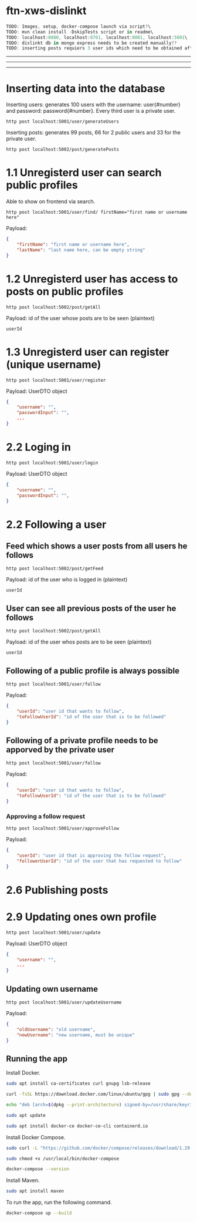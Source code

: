 # ftn-xws-dislinkt

```javascript
TODO: Images, setup, docker-compose launch via script?\
TODO: mvn clean install -DskipTests script or in readme\
TODO: localhost:8080, localhost:8761, localhost:8081, localhost:5001\
TODO: dislinkt db in mongo express needs to be created manually??
TODO: inserting posts requiers 3 user ids which need to be obtained after inserting the users
```
---
---
---

# Inserting data into the database
Inserting users: generates 100 users with the username: user{#number} and password: password{#number}.
Every third user is a private user.

```
http post localhost:5001/user/generateUsers
```
Inserting posts: generates 99 posts, 66 for 2 public users and 33 for the private user.

```
http post localhost:5002/post/generatePosts
```

# 1.1 Unregisterd user can search public profiles
Able to show on frontend via search.
```
http post localhost:5001/user/find/ firstName="first name or username here"
``` 
Payload: 
```json
{
	"firstName": "first name or username here",
	"lastName": "last name here, can be empty string"
}
```

# 1.2 Unregisterd user has access to posts on public profiles
```
http post localhost:5002/post/getAll
```
Payload: id of the user whose posts are to be seen (plaintext)
```plaintext
userId

```

# 1.3 Unregisterd user can register (unique username)
```
http post localhost:5001/user/register
``` 
Payload: UserDTO object
```json
{
	"username": "",
	"passwordInput": "",
	...
}
```

# 2.2 Loging in
```
http post localhost:5001/user/login
```
Payload: UserDTO object
```json
{
    "username": "",
    "passwordInput": "",
}
```

# 2.2 Following a user
## Feed which shows a user posts from all users he follows
```
http post localhost:5002/post/getFeed
```
Payload: id of the user who is logged in (plaintext)
```plaintext
userId
```
## User can see all previous posts of the user he follows
```
http post localhost:5002/post/getAll
```
Payload: id of the user whos posts are to be seen (plaintext)
```plaintext
userId
```
## Following of a public profile is always possible
```
http post localhost:5001/user/follow
```
Payload: 
```json
{
	"userId": "user id that wants to follow",
	"toFollowUserId": "id of the user that is to be followed"
}
```
## Following of a private profile needs to be apporved by the private user
```
http post localhost:5001/user/follow
```
Payload: 
```json
{
    "userId": "user id that wants to follow",
    "toFollowUserId": "id of the user that is to be followed"
}
```
### Approving a follow request
```
http post localhost:5001/user/approveFollow
```
Payload: 
```json
{
	"userId": "user id that is approving the follow request",
	"followerUserId": "id of the user that has requested to follow"
}
```

# 2.6 Publishing posts

# 2.9 Updating ones own profile
```
http post localhost:5001/user/update
```
Payload: UserDTO object
```json
{
    "username": "",
    ...
}
```
## Updating own username
```
http post localhost:5001/user/updateUsername
```
Payload: 
```json
{
	"oldUsername": "old username",
	"newUsername": "new username, must be unique"
}
```

## Running the app

Install Docker.

```bash
sudo apt install ca-certificates curl gnupg lsb-release

curl -fsSL https://download.docker.com/linux/ubuntu/gpg | sudo gpg --dearmor -o /usr/share/keyrings/docker-archive-keyring.gpg

echo "deb [arch=$(dpkg --print-architecture) signed-by=/usr/share/keyrings/docker-archive-keyring.gpg] https://download.docker.com/linux/ubuntu $(lsb_release -cs) stable" | sudo tee /etc/apt/sources.list.d/docker.list > /dev/null

sudo apt update

sudo apt install docker-ce docker-ce-cli containerd.io

```

Install Docker Compose.
```bash
sudo curl -L "https://github.com/docker/compose/releases/download/1.29.2/docker-compose-$(uname -s)-$(uname -m)" -o /usr/local/bin/docker-compose

sudo chmod +x /usr/local/bin/docker-compose

docker-compose --version
```

Install Maven.
```bash
sudo apt install maven
```

To run the app, run the following command.
```bash
docker-compose up --build
```